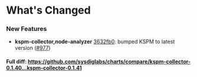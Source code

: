 # What's Changed

### New Features
- **kspm-collector,node-analyzer** [3632fb0](https://github.com/sysdiglabs/charts/commit/3632fb0aabeb97a98d76c208e2cc566f376a08a3): bumped KSPM to latest version ([#977](https://github.com/sysdiglabs/charts/issues/977))

#### Full diff: https://github.com/sysdiglabs/charts/compare/kspm-collector-0.1.40...kspm-collector-0.1.41
